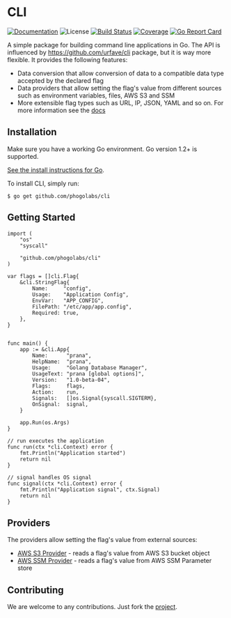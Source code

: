 # CLI

[![Documentation][godoc-img]][godoc-url]
![License][license-img]
[![Build Status][travis-img]][travis-url]
[![Coverage][codecov-img]][codecov-url]
[![Go Report Card][report-img]][report-url]

A simple package for building command line applications in Go. The API is
influenced by https://github.com/urfave/cli package, but it is way more
flexible. It provides the following features:

- Data conversion that allow conversion of data to a compatible data type accepted by the declared flag
- Data providers that allow setting the flag's value from different sources such as environment variables, files, AWS S3 and SSM
- More extensible flag types such as URL, IP, JSON, YAML and so on. For more information see the [docs][godoc-url]

## Installation

Make sure you have a working Go environment. Go version 1.2+ is supported.

[See the install instructions for Go](http://golang.org/doc/install.html).

To install CLI, simply run:

```
$ go get github.com/phogolabs/cli
```

## Getting Started

```golang
import (
	"os"
	"syscall"

	"github.com/phogolabs/cli"
)

var flags = []cli.Flag{
	&cli.StringFlag{
		Name:     "config",
		Usage:    "Application Config",
		EnvVar:   "APP_CONFIG",
		FilePath: "/etc/app/app.config",
		Required: true,
	},
}


func main() {
	app := &cli.App{
		Name:      "prana",
		HelpName:  "prana",
		Usage:     "Golang Database Manager",
		UsageText: "prana [global options]",
		Version:   "1.0-beta-04",
		Flags:     flags,
		Action:    run,
		Signals:   []os.Signal{syscall.SIGTERM},
		OnSignal:  signal,
	}

	app.Run(os.Args)
}

// run executes the application
func run(ctx *cli.Context) error {
	fmt.Println("Application started")
	return nil
}

// signal handles OS signal
func signal(ctx *cli.Context) error {
	fmt.Println("Application signal", ctx.Signal)
	return nil
}
```

## Providers

The providers allow setting the flag's value from external sources:

- [AWS S3 Provider](./provider/aws/README.md#s3-provider) - reads a flag's value from AWS S3 bucket object
- [AWS SSM Provider](./provider/aws/README.md#ssm-provider) - reads a flag's value from AWS SSM Parameter store

## Contributing

We are welcome to any contributions. Just fork the
[project](https://github.com/phogolabs/cli).

[travis-img]: https://travis-ci.org/phogolabs/cli.svg?branch=master
[travis-url]: https://travis-ci.org/phogolabs/cli
[report-img]: https://goreportcard.com/badge/github.com/phogolabs/cli
[report-url]: https://goreportcard.com/report/github.com/phogolabs/cli
[codecov-url]: https://codecov.io/gh/phogolabs/cli
[codecov-img]: https://codecov.io/gh/phogolabs/cli/branch/master/graph/badge.svg
[godoc-url]: https://godoc.org/github.com/phogolabs/cli
[godoc-img]: https://godoc.org/github.com/phogolabs/cli?status.svg
[license-img]: https://img.shields.io/badge/license-MIT-blue.svg
[software-license-url]: LICENSE
